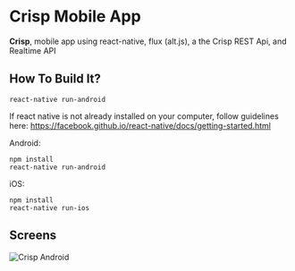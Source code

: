 Crisp Mobile App
=========

**Crisp**, mobile app using react-native, flux (alt.js), a the Crisp REST Api, and Realtime API

## How To Build It?


```
react-native run-android
```

If react native is not already installed on your computer, follow guidelines here:
https://facebook.github.io/react-native/docs/getting-started.html


Android:
```
npm install
react-native run-android
```

iOS:
```
npm install
react-native run-ios
```

## Screens

![Crisp Android](https://lh3.googleusercontent.com/kIkuASxKhvnaB6X8o7IFbiK8ZW4GcTY9NAB06n0XJlovLoUW2qEQQmGEmBwkFC1E7g0=h900-rw "Crisp on Android")
